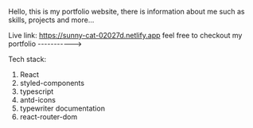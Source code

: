 Hello, this is my portfolio website, there is information about me such as 
skills, projects and more...

Live link: https://sunny-cat-02027d.netlify.app 
feel free to checkout my portfolio ----------->

Tech stack:
1) React
2) styled-components
3) typescript
4) antd-icons
5) typewriter documentation
6) react-router-dom

